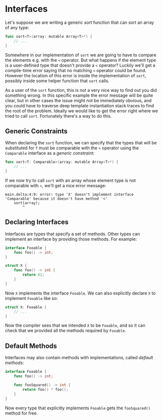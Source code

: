 # Interfaces

Let's suppose we are writing a generic sort function that can sort an array of
any type:

```go
func sort<T>(array: mutable Array<T>*) {
    // ...
}
```

Somewhere in our implementation of `sort` we are going to have to compare the
elements e.g. with the `<` operator. But what happens if the element type is a
user-defined type that doesn't provide a `<` operator? Luckily we'll get a
compile-time error saying that no matching `<` operator could be found. However
the location of this error is inside the implementation of `sort`, possibly
inside some helper function that `sort` calls.

As a user of the `sort` function, this is not a very nice way to find out you
did something wrong. In this specific example the error message will be quite
clear, but in other cases the issue might not be immediately obvious, and you
could have to traverse deep template instantiation stack traces to find the root
of the problem. Ideally we would like to get the error right where we tried to
call `sort`. Fortunately there's a way to do this.

## Generic Constraints

When declaring the `sort` function, we can specify that the types that will be
substituted for `T` must be comparable with the `<` operator using the
`Comparable` interface as a _generic constraint_:

```go
func sort<T: Comparable>(array: mutable Array<T>*) {
    // ...
}
```

If we now try to call `sort` with an array whose element type is not comparable
with `<`, we'll get a nice error message:

```
main.delta:4:9: error: type 'X' doesn't implement interface 'Comparable' because it doesn't have method '<'
    sort(array);
        ^
```

## Declaring Interfaces

Interfaces are types that specify a set of methods. Other types can implement an
interface by providing those methods. For example:

```go
interface Fooable {
    func foo() -> int;
}

struct X {
    func foo() -> int {
        return 42;
    }
}
```

Now `X` implements the interface `Fooable`. We can also explicitly declare `X`
to implement `Fooable` like so:

```go
struct X: Fooable {
    // ...
}
```

Now the compiler sees that we intended `X` to be `Fooable`, and so it can check
that we provided all the methods required by `Fooable`.

## Default Methods

Interfaces may also contain methods with implementations, called _default
methods_:

```go
interface Fooable {
    func foo() -> int;

    func fooSquared() -> int {
        return foo() * foo();
    }
}
```

Now every type that explicitly implements `Fooable` gets the `fooSquared()`
method for free.
